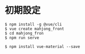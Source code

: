 # 初期設定

```
$ npm install -g @vue/cli
$ vue create mahjong_front
$ cd mahjong_fron
$ npm run serve
```

```
$ npm install vue-material --save
```